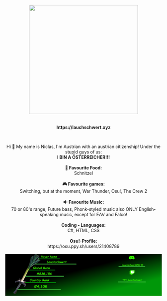 <center>
      <p align="center"> 
         <img src=https://github-readme-stats.vercel.app/api/top-langs/?username=Lauchschwert&langs_count=8&layout=compact&text_color=daf7dc&bg_color=151515&var=655/ width="350" height="350"/> 
      </p>
</center>
<p align="center"><br><b>https://lauchschwert.xyz</B></p><br>
<p align="center">Hi 🖖 My name is Niclas, I'm Austrian with an austrian citizenship! Under the stupid guys of us:<br> <B>I BIN A ÖSTERREICHER!!!</B>
  <br><br><B>🍕 Favourite Food:</B><br> Schnitzel<br><br><B>🎮 Favourite games:</B><br> Switching, but at the moment, War Thunder, Osu!, The Crew 2<br><br><b>🔉 Favourite Music:</b><br> 70 or 80's range, Future bass, Phonk-styled music also ONLY English-speaking music, except for EAV and Falco!<br><br><b>Coding - Languages:</B><br>C#, HTML, CSS<br><br><b>Osu!-Profile:</B><br>https://osu.ppy.sh/users/21408789<br><br><img src=Pictures/ApplicationFrameHost_3Y8fB3doMX.png>
</p>

